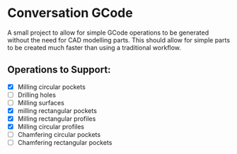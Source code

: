 # Conversation GCode
A small project to allow for simple GCode operations to be generated without the need for CAD modelling parts. This should allow for simple parts to be created much faster than using a traditional workflow.

## Operations to Support:
- [X] Milling circular pockets
- [ ] Drilling holes
- [ ] Milling surfaces
- [X] milling rectangular pockets
- [X] Milling rectangular profiles
- [X] Milling circular profiles
- [ ] Chamfering circular pockets
- [ ] Chamfering rectangular pockets